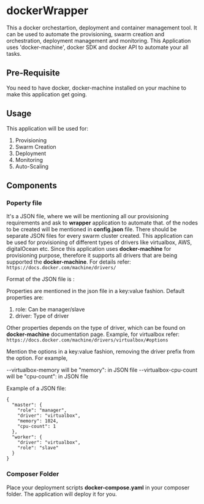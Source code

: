 # dockerWrapper
This a docker orchestartion, deployment and container management tool. It can be used to automate the provisioning, swarm creation and orchestration, deployment management and monitoring.
This Application uses 'docker-machine', docker SDK and docker API to automate your all tasks.

## Pre-Requisite
You need to have docker, docker-machine installed on your machine to make this application get going.

## Usage
This application will be used for:
1. Provisioning
2. Swarm Creation
3. Deployment
4. Monitoring
5. Auto-Scaling

## Components

### Poperty file

It's a JSON file, where we will be mentioning all our provisioning requirements and ask to **wrapper** application to automate that.  of the nodes to be created will be mentioned in **config.json** file.
There should be separate JSON files for every swarm cluster created. This application can be used for provisioning of different types of drivers like virtualbox, AWS, digitalOcean etc. Since this application uses **docker-machine** for provisioning purpose,
therefore it supports all drivers that are being supported the  **docker-machine**. For details refer:
                                ```https://docs.docker.com/machine/drivers/```

Format of the JSON file is <name of machine>:<properties of machine>

Properties are mentioned in the json file in a  key:value fashion. Default properties are:
1. role: Can be manager/slave
2. driver: Type of driver

Other properties depends on the type of driver, which can be found on **docker-machine** documentation page. Example, for virtualbox refer:
                            ```https://docs.docker.com/machine/drivers/virtualbox/#options```

Mention the options in a key:value fashion, removing the driver prefix from the option.
For example,

--virtualbox-memory will be "memory":<value> in JSON file
--virtualbox-cpu-count will be "cpu-count":<value> in JSON file

Example of a JSON file:

```
{
  "master": {
    "role": "manager",
    "driver": "virtualbox",
    "memory": 1024,
    "cpu-count": 1
  },
  "worker": {
    "driver": "virtualbox",
    "role": "slave"
  }
}
```

### Composer Folder
Place your deployment scripts **docker-compose.yaml** in your composer folder. The application will deploy it for you.